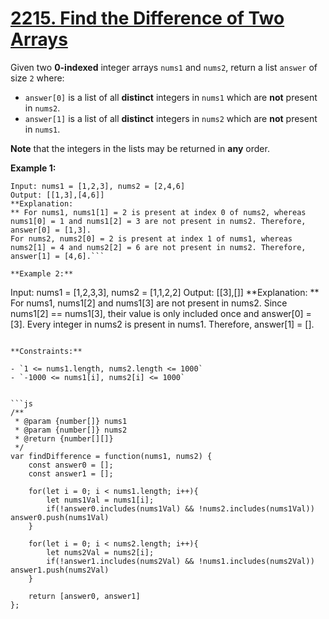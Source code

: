 # [2215. Find the Difference of Two Arrays](https://leetcode.com/problems/find-the-difference-of-two-arrays/description/)

Given two **0-indexed**  integer arrays `nums1` and `nums2`, return a list `answer` of size `2` where:

- `answer[0]` is a list of all **distinct**  integers in `nums1` which are **not**  present in `nums2`.
- `answer[1]` is a list of all **distinct**  integers in `nums2` which are **not**  present in `nums1`.

**Note**  that the integers in the lists may be returned in **any**  order.

**Example 1:**

```
Input: nums1 = [1,2,3], nums2 = [2,4,6]
Output: [[1,3],[4,6]]
**Explanation:
** For nums1, nums1[1] = 2 is present at index 0 of nums2, whereas nums1[0] = 1 and nums1[2] = 3 are not present in nums2. Therefore, answer[0] = [1,3].
For nums2, nums2[0] = 2 is present at index 1 of nums1, whereas nums2[1] = 4 and nums2[2] = 6 are not present in nums2. Therefore, answer[1] = [4,6].```

**Example 2:**

```
Input: nums1 = [1,2,3,3], nums2 = [1,1,2,2]
Output: [[3],[]]
**Explanation:
** For nums1, nums1[2] and nums1[3] are not present in nums2. Since nums1[2] == nums1[3], their value is only included once and answer[0] = [3].
Every integer in nums2 is present in nums1. Therefore, answer[1] = [].
```

**Constraints:**

- `1 <= nums1.length, nums2.length <= 1000`
- `-1000 <= nums1[i], nums2[i] <= 1000`


```js
/**
 * @param {number[]} nums1
 * @param {number[]} nums2
 * @return {number[][]}
 */
var findDifference = function(nums1, nums2) {
    const answer0 = [];
    const answer1 = [];

    for(let i = 0; i < nums1.length; i++){
        let nums1Val = nums1[i];
        if(!answer0.includes(nums1Val) && !nums2.includes(nums1Val)) answer0.push(nums1Val)
    }

    for(let i = 0; i < nums2.length; i++){
        let nums2Val = nums2[i];
        if(!answer1.includes(nums2Val) && !nums1.includes(nums2Val)) answer1.push(nums2Val)
    }

    return [answer0, answer1]
};
```
